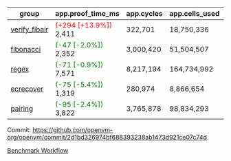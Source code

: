 | group | app.proof_time_ms | app.cycles | app.cells_used | leaf.proof_time_ms | leaf.cycles | leaf.cells_used |
| -- | -- | -- | -- | -- | -- | -- |
| [verify_fibair](https://github.com/openvm-org/openvm/blob/benchmark-results/benchmarks-pr/1965/verify_fibair-2d1bd326974bf688393238ab1473d921ce07c74d.md) |<span style='color: red'>(+294 [+13.9%])</span> 2,411 |  322,701 |  18,750,336 |- | - | - |
| [fibonacci](https://github.com/openvm-org/openvm/blob/benchmark-results/benchmarks-pr/1965/fibonacci-2d1bd326974bf688393238ab1473d921ce07c74d.md) |<span style='color: green'>(-47 [-2.0%])</span> 2,352 |  3,000,420 |  51,504,507 |- | - | - |
| [regex](https://github.com/openvm-org/openvm/blob/benchmark-results/benchmarks-pr/1965/regex-2d1bd326974bf688393238ab1473d921ce07c74d.md) |<span style='color: green'>(-71 [-0.9%])</span> 7,571 |  8,217,194 |  164,734,992 |- | - | - |
| [ecrecover](https://github.com/openvm-org/openvm/blob/benchmark-results/benchmarks-pr/1965/ecrecover-2d1bd326974bf688393238ab1473d921ce07c74d.md) |<span style='color: green'>(-75 [-5.4%])</span> 1,319 |  280,974 |  8,866,654 |- | - | - |
| [pairing](https://github.com/openvm-org/openvm/blob/benchmark-results/benchmarks-pr/1965/pairing-2d1bd326974bf688393238ab1473d921ce07c74d.md) |<span style='color: green'>(-95 [-2.4%])</span> 3,822 |  3,765,878 |  98,834,293 |- | - | - |


Commit: https://github.com/openvm-org/openvm/commit/2d1bd326974bf688393238ab1473d921ce07c74d

[Benchmark Workflow](https://github.com/openvm-org/openvm/actions/runs/16950033009)
